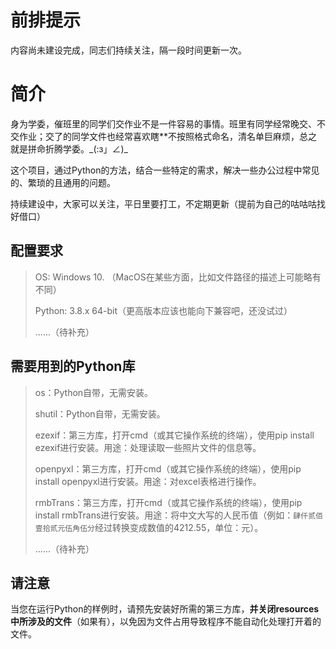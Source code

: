 # 前排提示

内容尚未建设完成，同志们持续关注，隔一段时间更新一次。

# 简介

身为学委，催班里的同学们交作业不是一件容易的事情。班里有同学经常晚交、不交作业；交了的同学文件也经常喜欢瞎**不按照格式命名，清名单巨麻烦，总之就是拼命折腾学委。\_(:з」∠)\_

这个项目，通过Python的方法，结合一些特定的需求，解决一些办公过程中常见的、繁琐的且通用的问题。

持续建设中，大家可以关注，平日里要打工，不定期更新（提前为自己的咕咕咕找好借口）

## 配置要求

> OS: Windows 10. （MacOS在某些方面，比如文件路径的描述上可能略有不同）
>
> Python: 3.8.x 64-bit（更高版本应该也能向下兼容吧，还没试过）
>
> ......（待补充）

## 需要用到的Python库

>  os：Python自带，无需安装。
>
>  shutil：Python自带，无需安装。
>
>  ezexif：第三方库，打开cmd（或其它操作系统的终端），使用pip install ezexif进行安装。用途：处理读取一些照片文件的信息等。
>
>  openpyxl：第三方库，打开cmd（或其它操作系统的终端），使用pip install openpyxl进行安装。用途：对excel表格进行操作。
>
>  rmbTrans：第三方库，打开cmd（或其它操作系统的终端），使用pip install rmbTrans进行安装。用途：将中文大写的人民币值（例如：``肆仟贰佰壹拾贰元伍角伍分``经过转换变成数值的4212.55，单位：元）。
>
>  ......（待补充）

## 请注意

当您在运行Python的样例时，请预先安装好所需的第三方库，**并关闭resources中所涉及的文件**（如果有），以免因为文件占用导致程序不能自动化处理打开着的文件。
